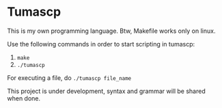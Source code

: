 # Tumascp
This is my own programming language.
Btw, Makefile works only on linux.

Use the following commands in order to start scripting in tumascp:
1. `make`
2. `./tumascp`

For executing a file, do `./tumascp file_name`

This project is under development, syntax and grammar will be shared when done.

